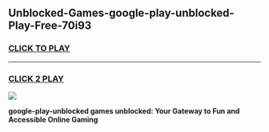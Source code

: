
## Unblocked-Games-google-play-unblocked-Play-Free-70i93
<h3>
<a href="https://premium76.site?title=google-play-unblocked&ref=21A">CLICK TO PLAY</a></h3>
<hr>

<h3>
<a href="https://premium76.site?title=google-play-unblocked&ref=21A">CLICK 2 PLAY</a>
  
</h3>

<a href="https://premium76.site?title=google-play-unblocked&ref=21A"><img src="https://clearcache.store/games.png"></a>


**google-play-unblocked games unblocked: Your Gateway to Fun and Accessible Online Gaming**
